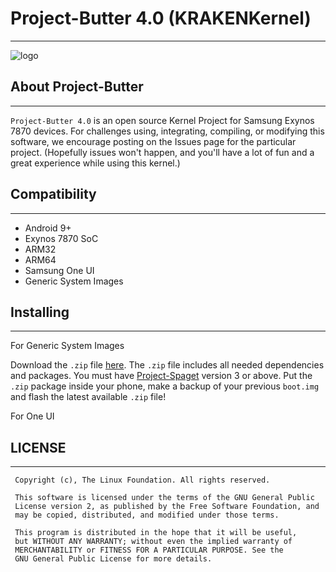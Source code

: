 # Project-Butter 4.0 (KRAKENKernel)
----------

![logo](https://cdn.dribbble.com/users/3254730/screenshots/7002482/kraken_shot_dribbble.png "Header.exe")

## About Project-Butter
----------
`Project-Butter 4.0` is an open source Kernel Project for Samsung Exynos 7870 devices. For challenges using, integrating, compiling, or modifying this software, we encourage posting on the Issues page for the particular project. (Hopefully issues won't happen, and you'll have a lot of fun and a great experience while using this kernel.)

## Compatibility
----------
* Android 9+
* Exynos 7870 SoC
* ARM32
* ARM64
* Samsung One UI
* Generic System Images

## Installing
----------
For Generic System Images

Download the `.zip` file [here](http://github.com/SPART4NICUS/DOWNLOADS/releases). 
The `.zip` file includes all needed dependencies and packages. 
You must have [Project-Spaget](https://forum.xda-developers.com/galaxy-j7/samsung-galaxy-j7-prime--j7-on-nxt-exynos7870/treble-projectspaget-trebleport-v3-0-t3953461) version 3 or above.
Put the `.zip` package inside your phone, make a backup of your previous `boot.img` and flash the latest available `.zip` file!

For One UI

## LICENSE
----------
```
 Copyright (c), The Linux Foundation. All rights reserved.
 
 This software is licensed under the terms of the GNU General Public
 License version 2, as published by the Free Software Foundation, and
 may be copied, distributed, and modified under those terms.
 
 This program is distributed in the hope that it will be useful,
 but WITHOUT ANY WARRANTY; without even the implied warranty of
 MERCHANTABILITY or FITNESS FOR A PARTICULAR PURPOSE. See the
 GNU General Public License for more details.
```
